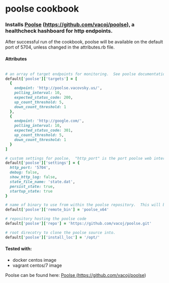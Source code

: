 
# poolse cookbook

### Installs <a href="https://github.com/vacoj/poolse">Poolse</a> (https://github.com/vacoj/poolse), a healthcheck hashboard for http endpoints.

After successful run of the cookbook, poolse will be available on the default port of 5704, unless changed in the attributes.rb file.

#### Attributes

``` ruby

# an array of target endpoints for monitoring.  See poolse documentation for further options.
default['poolse']['targets'] = [
  {
    endpoint: 'http://poolse.vacovsky.us/',
    polling_interval: 10,
    expected_status_code: 200,
    up_count_threshold: 5,
    down_count_threshold: 1
  },
  {
    endpoint: 'http://google.com/',
    polling_interval: 10,
    expected_status_code: 301,
    up_count_threshold: 5,
    down_count_threshold: 1
  }
]

# custom settings for poolse.  "http_port" is the port poolse web interface will be exposed.
default['poolse']['settings'] = {
  http_port: '5704',
  debug: false,
  show_http_log: false,
  state_file_name: 'state.dat',
  persist_state: true,
  startup_state: true
}

# name of binary to use from within the poolse repository.  This will be an auto-detected field when I get around to it
default['poolse']['remote_bin'] = 'poolse_x64'

# repository hosting the poolse code
default['poolse']['repo'] = 'https://github.com/vacoj/poolse.git'

# root direcotry to clone the poolse source into.
default['poolse']['install_loc'] = '/opt/'

```


#### Tested with:
- docker centos image
- vagrant centos/7 image

Poolse can be found here: <a href="https://github.com/vacoj/poolse">Poolse (https://github.com/vacoj/poolse)</a>
